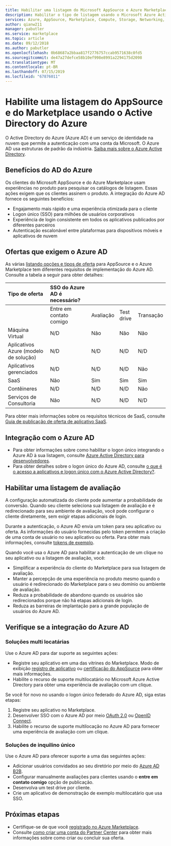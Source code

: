 ```yaml
---
title: Habilitar uma listagem do Microsoft AppSource e Azure Marketplace usando o Azure Active Directory | Azure
description: Habilitar o tipo de listagem usando o Microsoft Azure Active Directory no Microsoft Azure Marketplace e no AppSource para editores de serviços e aplicativos.
services: Azure, AppSource, Marketplace, Compute, Storage, Networking, Blockchain, Security
author: qianw211
manager: pabutler
ms.service: marketplace
ms.topic: article
ms.date: 09/12/2018
ms.author: pabutler
ms.openlocfilehash: 0b68687a2bbaa817f2776757ccab9571638c0fd5
ms.sourcegitcommit: de47a27defce58b10ef998e8991a2294175d2098
ms.translationtype: MT
ms.contentlocale: pt-BR
ms.lasthandoff: 07/15/2019
ms.locfileid: "67876011"
---
```

# <a name="enable-an-appsource-and-marketplace-listing-by-using-azure-active-directory"></a>Habilite uma listagem do AppSource e do Marketplace usando o Active Directory do Azure

 O Active Directory do Azure (Azure AD) é um serviço de identidade na nuvem que permite a autenticação com uma conta da Microsoft. O Azure AD usa estruturas de padrão da indústria. [Saiba mais sobre o Azure Active Directory](https://azure.microsoft.com/services/active-directory).

## <a name="azure-ad-benefits"></a>Benefícios do AD do Azure

Os clientes do Microsoft AppSource e do Azure Marketplace usam experiências no produto para pesquisar os catálogos de listagem. Essas ações exigem que os clientes assinem o produto. A integração do Azure AD fornece os seguintes benefícios:

- Engajamento mais rápido e uma experiência otimizada para o cliente
- Logon único (SSO) para milhões de usuários corporativos
- Experiência de login consistente em todos os aplicativos publicados por diferentes parceiros
- Autenticação escalonável entre plataformas para dispositivos móveis e aplicativos de nuvem

## <a name="offers-that-require-azure-ad"></a>Ofertas que exigem o Azure AD

As várias [listando opções e tipos de oferta](https://docs.microsoft.com/azure/marketplace/determine-your-listing-type) para AppSource e o Azure Marketplace tem diferentes requisitos de implementação do Azure AD. Consulte a tabela a seguir para obter detalhes:

| **Tipo de oferta**    | **SSO do Azure AD é necessário?**  |  |   |  |
| :------------------- | :-------------------|:-------------------|:-------------------|:-------------------|
|  | Entre em contato comigo | Avaliação | Test drive | Transação |
| Máquina Virtual | N/D | Não | Não | Não |
| Aplicativos Azure (modelo de solução)  | N/D | N/D | N/D | N/D |
| Aplicativos gerenciados  | N/D | N/D | N/D | Não |
| SaaS  | Não | Sim | Sim | Sim |
| Contêineres  | N/D | N/D | N/D | Não |
| Serviços de Consultoria  | Não | N/D | N/D | N/D |

Para obter mais informações sobre os requisitos técnicos de SaaS, consulte [Guia de publicação de oferta de aplicativo SaaS](https://docs.microsoft.com/azure/marketplace/marketplace-saas-applications-technical-publishing-guide).

## <a name="azure-ad-integration"></a>Integração com o Azure AD

- Para obter informações sobre como habilitar o logon único integrando o Azure AD à sua listagem, consulte [Azure Active Directory para desenvolvedores]( https://aka.ms/aaddev).
- Para obter detalhes sobre o logon único do Azure AD, consulte [o que é o acesso a aplicativos e logon único com o Azure Active Directory?](https://docs.microsoft.com/azure/active-directory/manage-apps/what-is-single-sign-on).

## <a name="enable-a-trial-listing"></a>Habilitar uma listagem de avaliação

A configuração automatizada do cliente pode aumentar a probabilidade de conversão. Quando seu cliente seleciona sua listagem de avaliação e é redirecionado para seu ambiente de avaliação, você pode configurar o cliente diretamente, sem exigir etapas adicionais de login.

Durante a autenticação, o Azure AD envia um token para seu aplicativo ou oferta. As informações do usuário fornecidas pelo token permitem a criação de uma conta de usuário no seu aplicativo ou oferta. Para obter mais informações, consulte [tokens de exemplo](https://docs.microsoft.com/azure/active-directory/develop/active-directory-token-and-claims).

Quando você usa o Azure AD para habilitar a autenticação de um clique no seu aplicativo ou a listagem de avaliação, você:

- Simplificar a experiência do cliente do Marketplace para sua listagem de avaliação.
- Manter a percepção de uma experiência no produto mesmo quando o usuário é redirecionado do Marketplace para o seu domínio ou ambiente de avaliação.
- Reduza a probabilidade de abandono quando os usuários são redirecionados porque não há etapas adicionais de login.
- Reduza as barreiras de implantação para a grande população de usuários do Azure AD.

## <a name="verify-azure-ad-integration"></a>Verifique se a integração do Azure AD

### <a name="multitenant-solutions"></a>Soluções multi locatárias

Use o Azure AD para dar suporte as seguintes ações:

- Registre seu aplicativo em uma das vitrines do Marketplace. Modo de exibição [registro de aplicativo](https://docs.microsoft.com/azure/active-directory/develop/active-directory-integrating-applications) ou [certificação do AppSource](https://docs.microsoft.com/azure/active-directory/develop/active-directory-devhowto-appsource-certified) para obter mais informações.
- Habilite o recurso de suporte multilocatário no Microsoft Azure Active Directory para obter uma experiência de avaliação com um clique.

Se você for novo no usando o logon único federado do Azure AD, siga estas etapas:

1. Registre seu aplicativo no Marketplace.
1. Desenvolver SSO com o Azure AD por meio [OAuth 2.0](https://docs.microsoft.com/azure/active-directory/develop/active-directory-protocols-oauth-code) ou [OpenID Connect](https://docs.microsoft.com/azure/active-directory/develop/active-directory-protocols-openid-connect-code).
1. Habilite o recurso de suporte multilocação no Azure AD para fornecer uma experiência de avaliação com um clique.

### <a name="single-tenant-solutions"></a>Soluções de inquilino único

Use o Azure AD para oferecer suporte a uma das seguintes ações:

- Adicionar usuários convidados ao seu diretório por meio do [Azure AD B2B](https://docs.microsoft.com/azure/active-directory/active-directory-b2b-what-is-azure-ad-b2b).
- Configurar manualmente avaliações para clientes usando o **entre em contato comigo** opção de publicação.
- Desenvolva um test drive por cliente.
- Crie um aplicativo de demonstração de exemplo multilocatário que usa SSO.

## <a name="next-steps"></a>Próximas etapas

- Certifique-se de que você [registrado no Azure Marketplace](https://azuremarketplace.microsoft.com/sell).
- Consulte [como criar uma conta do Partner Center](https://docs.microsoft.com/azure/marketplace/partner-center-portal/create-account) para obter mais informações sobre como criar ou concluir sua oferta.
